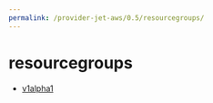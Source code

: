```yaml
---
permalink: /provider-jet-aws/0.5/resourcegroups/
---
```


# resourcegroups



* [v1alpha1](v1alpha1/index.md)